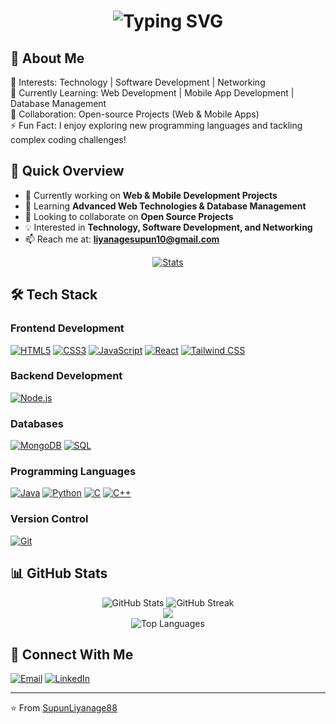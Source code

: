 <h1 align="center">
    <img src="https://readme-typing-svg.demolab.com?font=Fira+Code&weight=600&size=28&duration=4000&pause=1000&color=6C63FF&center=true&vCenter=true&random=false&width=435&lines=Hi+%F0%9F%91%8B+I'm+Supun+Liyanage;" alt="Typing SVG" />

## 🌟 About Me  

👀 Interests:        Technology | Software Development | Networking  
🌱 Currently Learning: Web Development | Mobile App Development | Database Management  
💞️ Collaboration:    Open-source Projects (Web & Mobile Apps)  
⚡ Fun Fact:          I enjoy exploring new programming languages and tackling complex coding challenges!  


## 🎯 Quick Overview
- 🔭 Currently working on **Web & Mobile Development Projects**
- 🌱 Learning **Advanced Web Technologies & Database Management**
- 👯 Looking to collaborate on **Open Source Projects**
- 💡 Interested in **Technology, Software Development, and Networking**
- 📫 Reach me at: **liyanagesupun10@gmail.com**

</h1>
<p align="center">
    <a href="https://github.com/SupunLiyanage88?tab=repositories">
        <img alt="Stats" src="https://github-profile-summary-cards.vercel.app/api/cards/profile-details?username=SupunLiyanage88&theme=tokyonight"/>
    </a>
</p>


## 🛠️ Tech Stack

### Frontend Development
[![HTML5](https://img.shields.io/badge/-HTML5-E34F26?style=flat-square&logo=html5&logoColor=white)]()
[![CSS3](https://img.shields.io/badge/-CSS3-1572B6?style=flat-square&logo=css3&logoColor=white)]()
[![JavaScript](https://img.shields.io/badge/-JavaScript-F7DF1E?style=flat-square&logo=javascript&logoColor=black)]()
[![React](https://img.shields.io/badge/-React-61DAFB?style=flat-square&logo=react&logoColor=black)]()
[![Tailwind CSS](https://img.shields.io/badge/-Tailwind_CSS-38B2AC?style=flat-square&logo=tailwind-css&logoColor=white)]()

### Backend Development
[![Node.js](https://img.shields.io/badge/-Node.js-339933?style=flat-square&logo=node.js&logoColor=white)]()

### Databases
[![MongoDB](https://img.shields.io/badge/-MongoDB-47A248?style=flat-square&logo=mongodb&logoColor=white)]()
[![SQL](https://img.shields.io/badge/-SQL-4479A1?style=flat-square&logo=mysql&logoColor=white)]()

### Programming Languages
[![Java](https://img.shields.io/badge/-Java-007396?style=flat-square&logo=java&logoColor=white)]()
[![Python](https://img.shields.io/badge/-Python-3776AB?style=flat-square&logo=python&logoColor=white)]()
[![C](https://img.shields.io/badge/-C-A8B9CC?style=flat-square&logo=c&logoColor=black)]()
[![C++](https://img.shields.io/badge/-C++-00599C?style=flat-square&logo=c%2B%2B&logoColor=white)]()

### Version Control
[![Git](https://img.shields.io/badge/-Git-F05032?style=flat-square&logo=git&logoColor=white)]()

## 📊 GitHub Stats
<div align="center">
  <img src="https://github-readme-stats.vercel.app/api?username=SupunLiyanage88&show_icons=true&theme=radical" alt="GitHub Stats" />
  <img src="https://github-readme-streak-stats.herokuapp.com/?user=SupunLiyanage88&theme=radical" alt="GitHub Streak" />
</div>

<div align="center">
    <img src="https://komarev.com/ghpvc/?username=SupunLiyanage88&color=blueviolet&style=flat-square&label=Profile+Views" />
</div>

<div align="center">
  <img src="https://github-readme-stats.vercel.app/api/top-langs/?username=SupunLiyanage88&layout=compact&theme=radical" alt="Top Languages" />
</div>

## 🤝 Connect With Me
[![Email](https://img.shields.io/badge/-Email-D14836?style=flat-square&logo=gmail&logoColor=white)](mailto:liyanagesupun10@gmail.com)
[![LinkedIn](https://img.shields.io/badge/-LinkedIn-0077B5?style=flat-square&logo=linkedin&logoColor=white)](www.linkedin.com/in/supun-liyanage-600790223)

---
⭐️ From [SupunLiyanage88](https://github.com/SupunLiyanage88)
